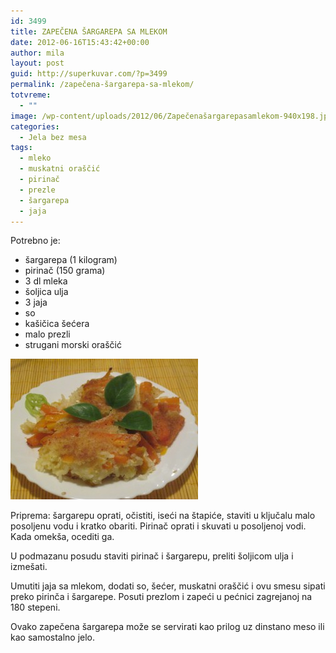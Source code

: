 ```yaml
---
id: 3499
title: ZAPEČENA ŠARGAREPA SA MLEKOM
date: 2012-06-16T15:43:42+00:00
author: mila
layout: post
guid: http://superkuvar.com/?p=3499
permalink: /zapečena-šargarepa-sa-mlekom/
totvreme:
  - ""
image: /wp-content/uploads/2012/06/Zapečenašargarepasamlekom-940x198.jpg
categories:
  - Jela bez mesa
tags:
  - mleko
  - muskatni oraščić
  - pirinač
  - prezle
  - šargarepa
  - jaja
---
```

Potrebno je:

  * šargarepa (1 kilogram)
  * pirinač (150 grama)
  * 3 dl mleka
  * šoljica ulja
  * 3 jaja
  * so
  * kašičica šećera
  * malo prezli
  * strugani morski oraščić

<img class="alignnone size-medium wp-image-3500" title="Zapečenašargarepasamlekom" src="/wp-content/uploads/2012/06/Zapečenašargarepasamlekom-300x225.jpg" alt="" width="300" height="225" /> 

Priprema: šargarepu oprati, očistiti, iseći na štapiće, staviti u ključalu malo posoljenu vodu i kratko obariti. Pirinač oprati i skuvati u posoljenoj vodi. Kada omekša, ocediti ga.

U podmazanu posudu staviti pirinač i šargarepu, preliti šoljicom ulja i izmešati.

Umutiti jaja sa mlekom, dodati so, šećer, muskatni oraščić i ovu smesu sipati preko pirinča i šargarepe. Posuti prezlom i zapeći u pećnici zagrejanoj na 180 stepeni.

Ovako zapečena šargarepa može se servirati kao prilog uz dinstano meso ili kao samostalno jelo.
